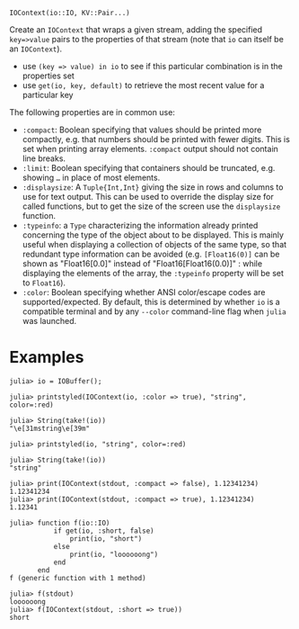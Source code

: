 ```
IOContext(io::IO, KV::Pair...)
```

Create an `IOContext` that wraps a given stream, adding the specified `key=>value` pairs to the properties of that stream (note that `io` can itself be an `IOContext`).

  * use `(key => value) in io` to see if this particular combination is in the properties set
  * use `get(io, key, default)` to retrieve the most recent value for a particular key

The following properties are in common use:

  * `:compact`: Boolean specifying that values should be printed more compactly, e.g. that numbers should be printed with fewer digits. This is set when printing array elements. `:compact` output should not contain line breaks.
  * `:limit`: Boolean specifying that containers should be truncated, e.g. showing `…` in place of most elements.
  * `:displaysize`: A `Tuple{Int,Int}` giving the size in rows and columns to use for text output. This can be used to override the display size for called functions, but to get the size of the screen use the `displaysize` function.
  * `:typeinfo`: a `Type` characterizing the information already printed concerning the type of the object about to be displayed. This is mainly useful when displaying a collection of objects of the same type, so that redundant type information can be avoided (e.g. `[Float16(0)]` can be shown as "Float16[0.0]" instead of "Float16[Float16(0.0)]" : while displaying the elements of the array, the `:typeinfo` property will be set to `Float16`).
  * `:color`: Boolean specifying whether ANSI color/escape codes are supported/expected. By default, this is determined by whether `io` is a compatible terminal and by any `--color` command-line flag when `julia` was launched.

# Examples

```jldoctest
julia> io = IOBuffer();

julia> printstyled(IOContext(io, :color => true), "string", color=:red)

julia> String(take!(io))
"\e[31mstring\e[39m"

julia> printstyled(io, "string", color=:red)

julia> String(take!(io))
"string"
```

```jldoctest
julia> print(IOContext(stdout, :compact => false), 1.12341234)
1.12341234
julia> print(IOContext(stdout, :compact => true), 1.12341234)
1.12341
```

```jldoctest
julia> function f(io::IO)
           if get(io, :short, false)
               print(io, "short")
           else
               print(io, "loooooong")
           end
       end
f (generic function with 1 method)

julia> f(stdout)
loooooong
julia> f(IOContext(stdout, :short => true))
short
```
